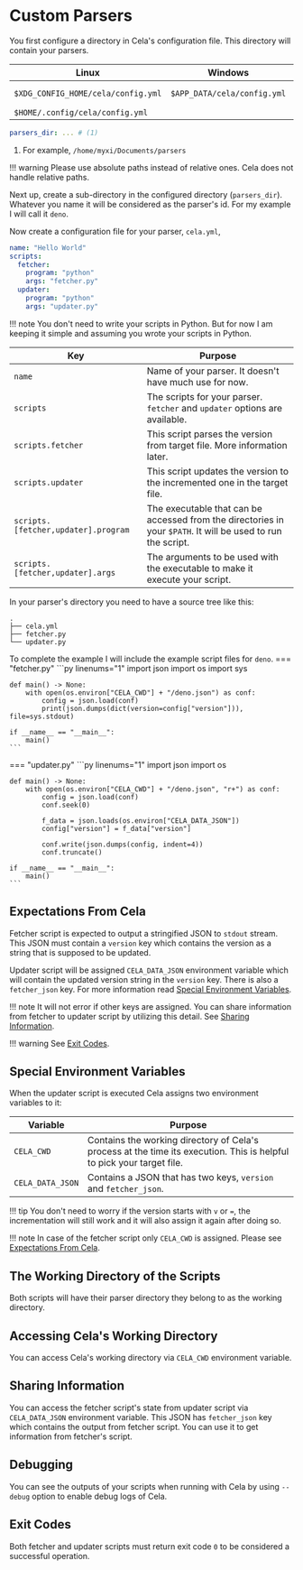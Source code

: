 # Custom Parsers

You first configure a directory in Cela's configuration file. This directory
will contain your parsers.

| Linux                              | Windows                     | Darwin         |
| ---------------------------------- | --------------------------- | -------------- |
| `$XDG_CONFIG_HOME/cela/config.yml` | `$APP_DATA/cela/config.yml` | Not supported. |
| `$HOME/.config/cela/config.yml`    |                             |                |

<!-- deno-fmt-ignore -->
```yaml title=".../cela/config.yml" linenums="1"
parsers_dir: ... # (1)
```

1. For example, `/home/myxi/Documents/parsers`

<!-- deno-fmt-ignore -->
!!! warning
    Please use absolute paths instead of relative ones. Cela does not handle relative
    paths.

Next up, create a sub-directory in the configured directory (`parsers_dir`).
Whatever you name it will be considered as the parser's id. For my example I
will call it `deno`.

Now create a configuration file for your parser, `cela.yml`,

<!-- deno-fmt-ignore -->
```yaml linenums="1" title=".../deno/cela.yml"
name: "Hello World"
scripts:
  fetcher:
    program: "python"
    args: "fetcher.py"
  updater:
    program: "python"
    args: "updater.py"
```

<!-- deno-fmt-ignore -->
!!! note
    You don't need to write your scripts in Python. But for now I am keeping it simple and assuming you wrote your scripts in Python.

<!-- deno-fmt-ignore -->
| Key | Purpose |
| --- | ------- |
| `name` | Name of your parser. It doesn't have much use for now. |
| `scripts` | The scripts for your parser. `fetcher` and `updater` options are available. |
| `scripts.fetcher` | This script parses the version from target file. More information later.|
| `scripts.updater` | This script updates the version to the incremented one in the target file. |
| `scripts.[fetcher,updater].program` | The executable that can be accessed from the directories in your `$PATH`. It will be used to run the script. |
| `scripts.[fetcher,updater].args` | The arguments to be used with the executable to make it execute your script. |

In your parser's directory you need to have a source tree like this:

``` title=".../deno/"
.
├── cela.yml
├── fetcher.py
└── updater.py
```

<!-- deno-fmt-ignore-start-->
To complete the example I will include the example script files for `deno`.
=== "fetcher.py"
    ```py linenums="1"
    import json
    import os
    import sys

    def main() -> None:
        with open(os.environ["CELA_CWD"] + "/deno.json") as conf:
            config = json.load(conf)
            print(json.dumps(dict(version=config["version"])), file=sys.stdout)

    if __name__ == "__main__":
        main()
    ```
=== "updater.py"
    ```py linenums="1"
    import json
    import os

    def main() -> None:
        with open(os.environ["CELA_CWD"] + "/deno.json", "r+") as conf:
            config = json.load(conf)
            conf.seek(0)

            f_data = json.loads(os.environ["CELA_DATA_JSON"])
            config["version"] = f_data["version"]

            conf.write(json.dumps(config, indent=4))
            conf.truncate()

    if __name__ == "__main__":
        main()
    ```
<!-- deno-fmt-ignore-end-->

## Expectations From Cela

Fetcher script is expected to output a stringified JSON to `stdout` stream. This
JSON must contain a `version` key which contains the version as a string that is
supposed to be updated.

Updater script will be assigned `CELA_DATA_JSON` environment variable which will
contain the updated version string in the `version` key. There is also a
`fetcher_json` key. For more information read
[Special Environment Variables](#special-environment-variables).

<!-- deno-fmt-ignore -->
!!! note
    It will not error if other keys are assigned. You can share information from fetcher to
    updater script by utilizing this detail. See [Sharing
    Information](#sharing-information).

<!-- deno-fmt-ignore -->
!!! warning
    See [Exit Codes](#exit-codes).

## Special Environment Variables

When the updater script is executed Cela assigns two environment variables to
it:

| Variable         | Purpose                                                                                                               |
| ---------------- | --------------------------------------------------------------------------------------------------------------------- |
| `CELA_CWD`       | Contains the working directory of Cela's process at the time its execution. This is helpful to pick your target file. |
| `CELA_DATA_JSON` | Contains a JSON that has two keys, `version` and `fetcher_json`.                                                      |

<!-- deno-fmt-ignore -->
!!! tip
    You don't need to worry if the version starts with `v` or `=`, the incrementation will still work and it will also assign it again after doing so.

<!-- deno-fmt-ignore -->
!!! note
    In case of the fetcher script only `CELA_CWD` is assigned. Please see [Expectations From Cela](#expectations-from-cela).

## The Working Directory of the Scripts

Both scripts will have their parser directory they belong to as the working
directory.

## Accessing Cela's Working Directory

You can access Cela's working directory via `CELA_CWD` environment variable.

## Sharing Information

You can access the fetcher script's state from updater script via
`CELA_DATA_JSON` environment variable. This JSON has `fetcher_json` key which
contains the output from fetcher script. You can use it to get information from
fetcher's script.

## Debugging

You can see the outputs of your scripts when running with Cela by using
`--debug` option to enable debug logs of Cela.

## Exit Codes

Both fetcher and updater scripts must return exit code `0` to be considered a
successful operation.
